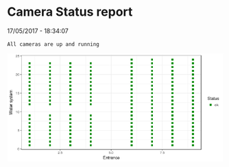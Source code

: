 Camera Status report
================
17/05/2017 - 18:34:07

    All cameras are up and running

![](camreport_files/figure-markdown_github/unnamed-chunk-2-1.png)
